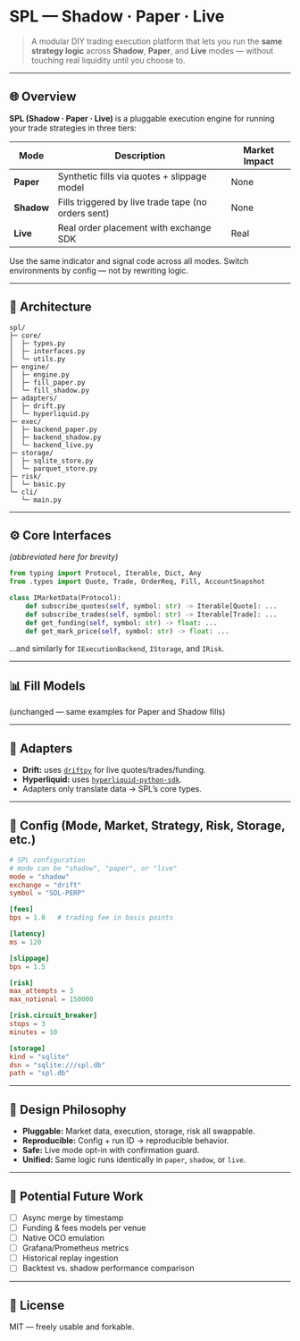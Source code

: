 # **SPL — Shadow · Paper · Live**

> A modular DIY trading execution platform that lets you run the **same strategy logic** across
> **Shadow**, **Paper**, and **Live** modes — without touching real liquidity until you choose to.

---

## 🌐 Overview

**SPL (Shadow · Paper · Live)** is a pluggable execution engine for running your trade strategies in three tiers:

| Mode       | Description                                         | Market Impact |
| ---------- | --------------------------------------------------- | ------------- |
| **Paper**  | Synthetic fills via quotes + slippage model         | None          |
| **Shadow** | Fills triggered by live trade tape (no orders sent) | None          |
| **Live**   | Real order placement with exchange SDK              | Real          |

Use the same indicator and signal code across all modes.
Switch environments by config — not by rewriting logic.

---

## 🧱 Architecture

```
spl/
├─ core/
│  ├─ types.py
│  ├─ interfaces.py
│  └─ utils.py
├─ engine/
│  ├─ engine.py
│  ├─ fill_paper.py
│  └─ fill_shadow.py
├─ adapters/
│  ├─ drift.py
│  └─ hyperliquid.py
├─ exec/
│  ├─ backend_paper.py
│  ├─ backend_shadow.py
│  └─ backend_live.py
├─ storage/
│  ├─ sqlite_store.py
│  └─ parquet_store.py
├─ risk/
│  └─ basic.py
└─ cli/
   └─ main.py
```

---

## ⚙️ Core Interfaces

*(abbreviated here for brevity)*

```python
from typing import Protocol, Iterable, Dict, Any
from .types import Quote, Trade, OrderReq, Fill, AccountSnapshot

class IMarketData(Protocol):
    def subscribe_quotes(self, symbol: str) -> Iterable[Quote]: ...
    def subscribe_trades(self, symbol: str) -> Iterable[Trade]: ...
    def get_funding(self, symbol: str) -> float: ...
    def get_mark_price(self, symbol: str) -> float: ...
```

…and similarly for `IExecutionBackend`, `IStorage`, and `IRisk`.

---

## 📊 Fill Models

(unchanged — same examples for Paper and Shadow fills)

---

## 🔌 Adapters

* **Drift:** uses [`driftpy`](https://github.com/drift-labs/driftpy) for live quotes/trades/funding.
* **Hyperliquid:** uses [`hyperliquid-python-sdk`](https://github.com/hyperliquid-dex/hyperliquid-python-sdk).
* Adapters only translate data → SPL’s core types.

---

## 🧾 Config (Mode, Market, Strategy, Risk, Storage, etc.)

```toml
# SPL configuration
# mode can be "shadow", "paper", or "live"
mode = "shadow"
exchange = "drift"
symbol = "SOL-PERP"

[fees]
bps = 1.0   # trading fee in basis points

[latency]
ms = 120

[slippage]
bps = 1.5

[risk]
max_attempts = 3
max_notional = 150000

[risk.circuit_breaker]
stops = 3
minutes = 10

[storage]
kind = "sqlite"
dsn = "sqlite:///spl.db"
path = "spl.db"
```
---

## 🧠 Design Philosophy

* **Pluggable:** Market data, execution, storage, risk all swappable.
* **Reproducible:** Config + run ID → reproducible behavior.
* **Safe:** Live mode opt-in with confirmation guard.
* **Unified:** Same logic runs identically in `paper`, `shadow`, or `live`.

---

## 🧩 Potential Future Work

* [ ] Async merge by timestamp
* [ ] Funding & fees models per venue
* [ ] Native OCO emulation
* [ ] Grafana/Prometheus metrics
* [ ] Historical replay ingestion
* [ ] Backtest vs. shadow performance comparison

---

## 📜 License

MIT — freely usable and forkable.
